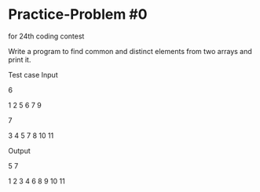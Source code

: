 # Practice-Problem #0


for 24th coding contest 

Write a program to find common and distinct elements from two arrays and print it.

Test case 
Input

6

1 2 5 6 7 9

7

3 4 5 7 8 10 11

Output

5 7 

1 2 3 4 6 8 9 10 11
